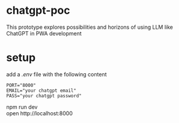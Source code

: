 # chatgpt-poc
This prototype explores possibilities and horizons of using LLM like ChatGPT in PWA development

# setup

add a *.env* file with the following content

```
PORT="8000"
EMAIL="your chatgpt email"
PASS="your chatgpt password"
```
npm run dev <br>
open http://localhost:8000